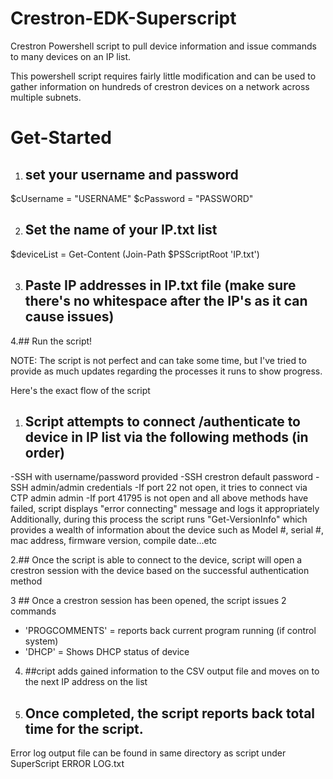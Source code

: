 # Crestron-EDK-Superscript
Crestron Powershell script to pull device information and issue commands to many devices on an IP list.  

This powershell script requires fairly little modification and can be used to gather information on hundreds of crestron devices on a network across multiple subnets.

# Get-Started
1. ## set your username and password
$cUsername = "USERNAME"
$cPassword = "PASSWORD"

2. ## Set the name of your IP.txt list
$deviceList = Get-Content (Join-Path $PSScriptRoot 'IP.txt')

3. ## Paste IP addresses in IP.txt file (make sure there's no whitespace after the IP's as it can cause issues)

4.## Run the script!

NOTE: The script is not perfect and can take some time, but I've tried to provide as much updates regarding the processes it runs to show progress.  

Here's the exact flow of the script

1. ## Script attempts to connect /authenticate to device in IP list via the following methods (in order)
-SSH with username/password provided
-SSH crestron default password
-SSH admin/admin credentials
-If port 22 not open, it tries to connect via CTP admin admin
-If port 41795 is not open and all above methods have failed, script displays "error connecting" message and logs it appropriately
Additionally, during this process the script runs "Get-VersionInfo" which provides a wealth of information about the device such as Model #, serial #, mac address, firmware version, compile date...etc

2.##  Once the script is able to connect to the device, script will open a crestron session with the device based on the successful authentication method

3 ## Once a crestron session has been opened, the script issues 2 commands
- 'PROGCOMMENTS' = reports back current program running  (if control system)
- 'DHCP' = Shows DHCP status of device 

4.  ##cript adds gained information to the CSV output file and moves on to the next IP address on the list

5. ## Once completed, the script reports back total time for the script. 
Error log output file can be found in same directory as script under SuperScript ERROR LOG.txt

